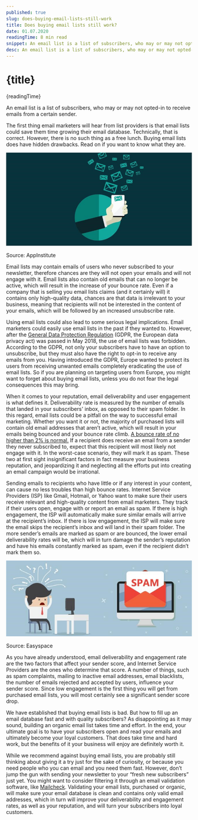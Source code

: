 ```yaml
---
published: true
slug: does-buying-email-lists-still-work
title: Does buying email lists still work?
date: 01.07.2020
readingTime: 8 min read
snippet: An email list is a list of subscribers, who may or may not opted-in to receive emails from a certain sender.
desc: An email list is a list of subscribers, who may or may not opted-in to receive emails from a certain sender.
---
```


# {title}

{readingTime}

An email list is a list of subscribers, who may or may not opted-in to receive emails from a certain sender.

The first thing email marketers will hear from list providers is that email lists could save them time growing their email database. Technically, that is correct. However, there is no such thing as a free lunch. Buying email lists does have hidden drawbacks. Read on if you want to know what they are.

![AppInstitute](./app-institute.jpg?format=webp;jpg;avif&srcset)

Source: AppInstitute

Email lists may contain emails of users who never subscribed to your newsletter, therefore chances are they will not open your emails and will not engage with it. Email lists also contain old emails that can no longer be active, which will result in the increase of your bounce rate. Even if a company that is selling you email lists claims (and it certainly will) it contains only high-quality data, chances are that data is irrelevant to your business, meaning that recipients will not be interested in the content of your emails, which will be followed by an increased unsubscribe rate.

Using email lists could also lead to some serious legal implications. Email marketers could easily use email lists in the past if they wanted to. However, after the [General Data Protection Regulation](https://www.mailcheck.co/l/gdpr-info) (GDPR, the European data privacy act) was passed in May 2018, the use of email lists was forbidden. According to the GDPR, not only your subscribers have to have an option to unsubscribe, but they must also have the right to opt-in to receive any emails from you. Having introduced the GDPR, Europe wanted to protect its users from receiving unwanted emails completely eradicating the use of email lists. So if you are planning on targeting users from Europe, you might want to forget about buying email lists, unless you do not fear the legal consequences this may bring.

When it comes to your reputation, email deliverability and user engagement is what defines it. Deliverability rate is measured by the number of emails that landed in your subscribers' inbox, as opposed to their spam folder. In this regard, email lists could be a pitfall on the way to successful email marketing. Whether you want it or not, the majority of purchased lists will contain old email addresses that aren’t active, which will result in your emails being bounced and your bounce rate climb. [A bounce rate of no higher than 2% is normal.](https://www.mailcheck.co/l/making-sense-email-bounce-rates) If a recipient does receive an email from a sender they never subscribed to, expect that this recipient will most likely not engage with it. In the worst-case scenario, they will mark it as spam. These two at first sight insignificant factors in fact measure your business reputation, and jeopardizing it and neglecting all the efforts put into creating an email campaign would be irrational.

Sending emails to recipients who have little or if any interest in your content, can cause no less troubles than high bounce rates. Internet Service Providers (ISP) like Gmail, Hotmail, or Yahoo want to make sure their users receive relevant and high-quality content from email marketers. They track if their users open, engage with or report an email as spam. If there is high engagement, the ISP will automatically make sure similar emails will arrive at the recipient’s inbox. If there is low engagement, the ISP will make sure the email skips the recipient’s inbox and will land in their spam folder. The more sender’s emails are marked as spam or are bounced, the lower email deliverability rates will be, which will in turn damage the sender’s reputation and have his emails constantly marked as spam, even if the recipient didn’t mark them so.

![Easyspace](./easyspace.jpg?format=webp;jpg;avif&srcset)

Source: Easyspace

As you have already understood, email deliverability and engagement rate are the two factors that affect your sender score, and Internet Service Providers are the ones who determine that score. A number of things, such as spam complaints, mailing to inactive email addresses, email blacklists, the number of emails rejected and accepted by users, influence your sender score. Since low engagement is the first thing you will get from purchased email lists, you will most certainly see a significant sender score drop.

We have established that buying email lists is bad. But how to fill up an email database fast and with quality subscribers? As disappointing as it may sound, building an organic email list takes time and effort. In the end, your ultimate goal is to have your subscribers open and read your emails and ultimately become your loyal customers. That does take time and hard work, but the benefits of it your business will enjoy are definitely worth it.

While we recommend against buying email lists, you are probably still thinking about giving it a try just for the sake of curiosity, or because you need people who you can email and you need them fast. However, don’t jump the gun with sending your newsletter to your “fresh new subscribers” just yet. You might want to consider filtering it through an email validation software, like [Mailcheck](/#features). Validating your email lists, purchased or organic, will make sure your email database is clean and contains only valid email addresses, which in turn will improve your deliverability and engagement rates, as well as your reputation, and will turn your subscribers into loyal customers.
